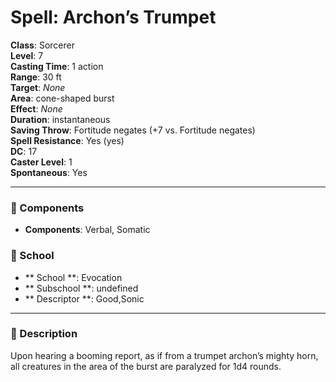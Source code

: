 
# Spell: Archon’s Trumpet
**Class**: Sorcerer  
**Level**: 7  
**Casting Time**: 1 action  
**Range**: 30 ft  
**Target**: _None_  
**Area**: cone-shaped burst  
**Effect**: _None_  
**Duration**: instantaneous  
**Saving Throw**: Fortitude negates (+7 vs. Fortitude negates)  
**Spell Resistance**: Yes (yes)  
**DC**: 17  
**Caster Level**: 1  
**Spontaneous**: Yes

---

### 🔮 Components
- **Components**: Verbal, Somatic

### 🏫 School
- ** School **: Evocation
- ** Subschool **: undefined
- ** Descriptor **: Good,Sonic
---

### 📜 Description
Upon hearing a booming report, as if from a trumpet archon’s mighty horn, all creatures in the area of the burst are paralyzed for 1d4 rounds.
